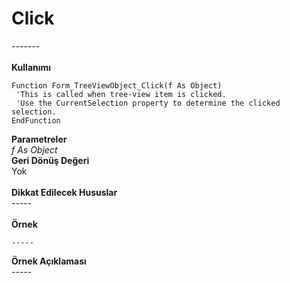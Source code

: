 # Click

\-------\
\
**Kullanımı**

```
Function Form_TreeViewObject_Click(f As Object)
 'This is called when tree-view item is clicked.
 'Use the CurrentSelection property to determine the clicked selection.
EndFunction
```

**Parametreler**\
_f As Object_\
**Geri Dönüş Değeri**\
Yok\
\
**Dikkat Edilecek Hususlar**\
\-----\
\
**Örnek**

```
-----
```

**Örnek Açıklaması**\
\-----
